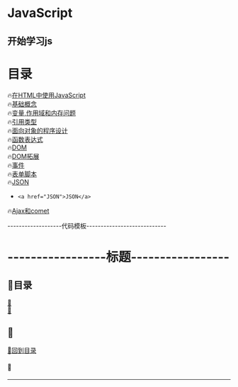 # JavaScript
开始学习js
---
# 目录
:fire:<a href="在HTML中使用JavaScript.md">在HTML中使用JavaScript</a><br>
:fire:<a href="基础概念.md">基础概念</a><br>
:fire:<a href="变量,作用域和内存问题.md">变量,作用域和内存问题</a><br>
:fire:<a href="引用类型.md">引用类型</a><br>
:fire:<a href="Js-面向对象的程序设计.md">面向对象的程序设计</a><br>
:fire:<a href="函数表达式.md">函数表达式</a><br>
:fire:<a href="DOM.md">DOM</a><br>
:fire:<a href="DOM拓展.md">DOM拓展</a><br>
:fire:<a href="事件.md">事件</a><br>
:fire:<a href="表单脚本.md">表单脚本</a><br>
:fire:<a href="JSON.md">JSON</a><br>
+     <a href="JSON">JSON</a>
:fire:<a href="Ajax与Comet.md">Ajax和comet</a><br>

-------------------代码模板----------------------------

# -----------------标题-----------------
<p id="title"></p>

## :strawberry:目录

<a href="#p1">:peach:</a><br>
<a href="#p2">:peach:</a><br>
<p id="p1"></p>

## :banana: 
<a href="#title">:sweet_potato:回到目录</a><br>
#### :corn: 
---------------------------------------------------
